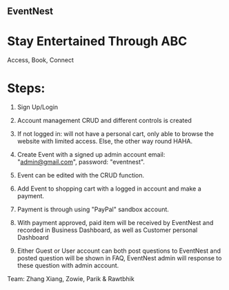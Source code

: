 ## EventNest
# Stay Entertained Through ABC
   Access, Book, Connect

# Steps:
1) Sign Up/Login

2) Account management CRUD and different controls is created

3) If not logged in: will not have a personal cart, only able to browse the website with limited access. Else, the other way round HAHA.

4) Create Event with a signed up admin account email: "admin@gmail.com", password: "eventnest".

5) Event can be edited with the CRUD function.

6) Add Event to shopping cart with a logged in account and make a payment.

7) Payment is through using "PayPal" sandbox account.

8) With payment approved, paid item will be received by EventNest and recorded in Business Dashboard, as well as Customer personal Dashboard

9) Either Guest or User account can both post questions to EventNest and posted question will be shown in FAQ, EventNest admin will response to these question with admin account.




Team: Zhang Xiang, Zowie, Parik & Rawtbhik
